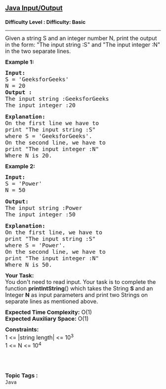 <h2><a href="https://www.geeksforgeeks.org/problems/java-inputoutput0118/1">Java Input/Output</a></h2><h3>Difficulty Level : Difficulty: Basic</h3><hr><div class="problems_problem_content__Xm_eO"><p><span style="font-size:18px">Given a string S and an integer number N, print the output in the form: "The input string :S" and "The input integer :N" in the two separate lines.</span></p>

<p><span style="font-size:18px"><strong>Example 1:</strong></span></p>

<pre><span style="font-size:18px"><strong>Input:</strong>
S = 'GeeksforGeeks'
N = 20</span>
<span style="font-size:18px"><strong>Output : </strong>
The input string :GeeksforGeeks
The input integer :20</span>

<span style="font-size:18px"><strong>Explanation:</strong>
On the first line we have to 
print "The input string :S" 
where S = 'GeeksforGeeks'.
On the second line, we have to 
print "The input integer :N"
Where N is 20.</span></pre>

<p><strong><span style="font-size:18px">Example 2:</span></strong></p>

<pre><span style="font-size:18px"><strong>Input:</strong>
S = 'Power'
N = 50</span>

<span style="font-size:18px"><strong>Output:</strong> 
The input string :Power
The input integer :50</span>

<span style="font-size:18px"><strong>Explanation:</strong>
On the first line, we have to
print "The input string :S"
where S = 'Power'.
On the second line, we have to
print "The input integer :N"
Where N is 50.</span></pre>

<p><span style="font-size:18px"><strong>Your Task:&nbsp;</strong>&nbsp;<br>
You don't need to read input. Your task is to complete the function <strong>printIntString</strong>()&nbsp;which takes the String <strong>S </strong>and an Integer <strong>N</strong>&nbsp;as input parameters&nbsp;and print two Strings on separate lines as mentioned above.</span></p>

<p><span style="font-size:18px"><strong>Expected Time Complexity:</strong> O(1)<br>
<strong>Expected Auxiliary Space:</strong> O(1)</span></p>

<p><span style="font-size:18px"><strong>Constraints:</strong><br>
1 &lt;= |string length| &lt;= 10<sup>3</sup><br>
1 &lt;= N &lt;= 10<sup>4</sup></span></p>

<p>&nbsp;</p>
</div><br><p><span style=font-size:18px><strong>Topic Tags : </strong><br><code>Java</code>&nbsp;